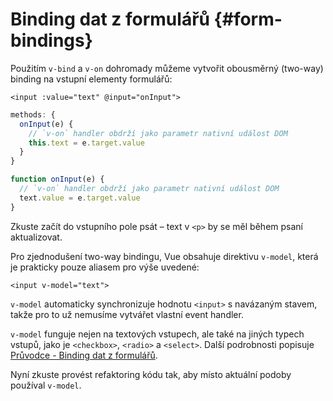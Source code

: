 # Binding dat z formulářů {#form-bindings}

Použitím `v-bind` a `v-on` dohromady můžeme vytvořit obousměrný (two-way) binding na vstupní elementy formulářů:

```vue-html
<input :value="text" @input="onInput">
```

<div class="options-api">

```js
methods: {
  onInput(e) {
    // `v-on` handler obdrží jako parametr nativní událost DOM
    this.text = e.target.value
  }
}
```

</div>

<div class="composition-api">

```js
function onInput(e) {
  // `v-on` handler obdrží jako parametr nativní událost DOM
  text.value = e.target.value
}
```

</div>

Zkuste začít do vstupního pole psát – text v `<p>` by se měl během psaní aktualizovat.

Pro zjednodušení two-way bindingu, Vue obsahuje direktivu `v-model`, která je prakticky pouze aliasem pro výše uvedené:

```vue-html
<input v-model="text">
```

`v-model` automaticky synchronizuje hodnotu `<input>` s navázaným stavem, takže pro to už nemusíme vytvářet vlastní event handler.

`v-model` funguje nejen na textových vstupech, ale také na jiných typech vstupů, jako je `<checkbox>`, `<radio>` a `<select>`. Další podrobnosti popisuje <a target="_blank" href="/guide/essentials/forms.html">Průvodce - Binding dat z formulářů</a>.

Nyní zkuste provést refaktoring kódu tak, aby místo aktuální podoby používal `v-model`.

